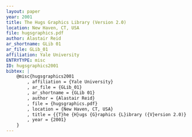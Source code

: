 ```yaml
---
layout: paper
year: 2001
title: The Hugs Graphics Library (Version 2.0)
location: New Haven, CT, USA
file: hugsgraphics.pdf
author: Alastair Reid
ar_shortname: GLib 01
ar_file: GLib_01
affiliation: Yale University
ENTRYTYPE: misc
ID: hugsgraphics2001
bibtex: |
    @misc{hugsgraphics2001
        , affiliation = {Yale University}
        , ar_file = {GLib_01}
        , ar_shortname = {GLib 01}
        , author = {Alastair Reid}
        , file = {hugsgraphics.pdf}
        , location = {New Haven, CT, USA}
        , title = {{T}he {H}ugs {G}raphics {L}ibrary ({V}ersion 2.0)}
        , year = {2001}
    }
---
```

